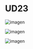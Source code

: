 # UD23
![imagen](https://user-images.githubusercontent.com/97508463/155092761-a5b61a46-dd67-4eb3-b4ec-cd501432a400.png)

![imagen](https://user-images.githubusercontent.com/97508463/155092917-a787fbf7-975d-4a7d-9324-c5f1a41fa40d.png)

![imagen](https://user-images.githubusercontent.com/97508463/155092732-378ed72b-9509-4556-8e57-07ab95e31668.png)
